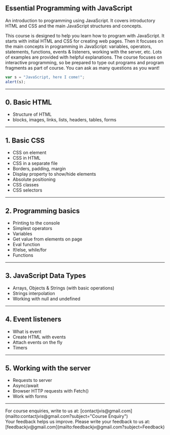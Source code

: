 ## Essential Programming with JavaScript
An introduction to programming using JavaScript. It covers introductory HTML and CSS and the main JavaScript structures and concepts.


This course is designed to help you learn how to program with JavaScript. It starts with initial HTML and CSS for creating web pages.
Then it focuses on the main concepts in programming in JavaScript: variables, operators, statements, functions, events & listeners, working with the server, etc.
Lots of examples are provided with helpful explanations.
The course focuses on interactive programming, so be prepared to type out programs and program fragments as part of course.
You can ask as many questions as you want!

```javascript
var s = "JavaScript, here I come!";
alert(s);
```

<hr>

## 0. Basic HTML
- Structure of HTML
- blocks, images, links, lists, headers, tables, forms

---
## 1. Basic CSS
- CSS on element
- CSS in HTML
- CSS in a separate file
- Borders, padding, margin
- Display property to show/hide elements
- Absolute positioning
- CSS classes
- CSS selectors
---

## 2. Programming basics
- Printing to the console
- Simplest operators
- Variables
- Get value from elements on page
- Eval function
- If/else, while/for
- Functions
---

## 3. JavaScript Data Types
- Arrays, Objects & Strings (with basic operations)
- Strings interpolation
- Working with null and undefined
---
## 4. Event listeners
- What is event
- Create HTML with events
- Attach events on the fly
- Timers
---
## 5. Working with the server
- Requests to server
- Async/await
- Browser HTTP requests with Fetch() 
- Work with forms



<hr>
For course enquiries, write to us at: [contactjvis@gmail.com](mailto:contactjvis@gmail.com?subject="Course Enquiry")<br>
Your feedback helps us improve. Please write your feedback to us at: [feedbackjv@gmail.com](mailto:feedbackjv@gmail.com?subject=Feedback)
